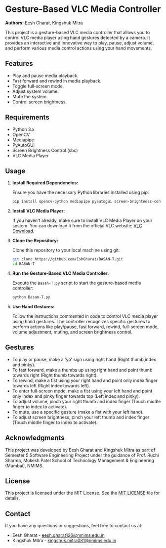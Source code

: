 # Gesture-Based VLC Media Controller

**Authors:** Eesh Gharat, Kingshuk Mitra

This project is a gesture-based VLC media controller that allows you to control VLC media player using hand gestures detected by a camera. It provides an interactive and innovative way to play, pause, adjust volume, and perform various media control actions using your hand movements.

## Features

- Play and pause media playback.
- Fast forward and rewind in media playback.
- Toggle full-screen mode.
- Adjust system volume.
- Mute the system.
- Control screen brightness.

## Requirements

- Python 3.x
- OpenCV
- Mediapipe
- PyAutoGUI
- Screen Brightness Control (sbc)
- VLC Media Player


## Usage

1. **Install Required Dependencies:**

   Ensure you have the necessary Python libraries installed using pip:

   ```bash
   pip install opencv-python mediapipe pyautogui screen-brightness-control
   ```

2. **Install VLC Media Player:**

   If you haven't already, make sure to install VLC Media Player on your system. You can download it from the official VLC website: [VLC Download](https://www.videolan.org/vlc/download.html).

3. **Clone the Repository:**

   Clone this repository to your local machine using git:

   ```bash
   git clone https://github.com/IshGharat/BASAN-T.git
   cd BASAN-T
   ```

4. **Run the Gesture-Based VLC Media Controller:**

   Execute the `Basan-T.py` script to start the gesture-based media controller:

   ```bash
   python Basan-T.py
   ```

5. **Use Hand Gestures:**

   Follow the instructions commented in code to control VLC media player using hand gestures. The controller recognizes specific gestures to perform actions like play/pause, fast forward, rewind, full-screen mode, volume adjustment, muting, and screen brightness control.


## Gestures

- To play or pause, make a 'yo' sign using right hand (Right thumb,index and pinky).
- To fast forward, make a thumbs up using right hand and point thumb towards right (Right thumb towards right).
- To rewind, make a fist using your right hand and point only index finger towards left (Right index towards left).
- To enter full-screen mode, make a fist using your left hand and point only index and pinky finger towards top (Left index and pinky).
- To adjust volume, pinch your right thumb and index finger (Touch middle finger to index to activate).
- To mute, use a specific gesture (make a fist with your left hand).
- To adjust screen brightness, pinch your left thumb and index finger (Touch middle finger to index to activate).

## Acknowledgments

This project was developed by Eesh Gharat and Kingshuk Mitra as part of Semester 5 Software Engineering Project under the guidance of Prof. Ruchi Sharma, Mukesh Patel School of Technology Management & Engineering (Mumbai), NMIMS.

## License

This project is licensed under the MIT License. See the [MIT LICENSE](LICENSE) file for details.

## Contact

If you have any questions or suggestions, feel free to contact us at:

- Eesh Gharat - [eesh.gharat126@nmims.edu.in](eesh.gharat126@nmims.edu.in)
- Kingshuk Mitra - [kingshuk.mitra081@nmims.edu.in](mailto:kingshuk.mitra081@nmims.edu.in)

